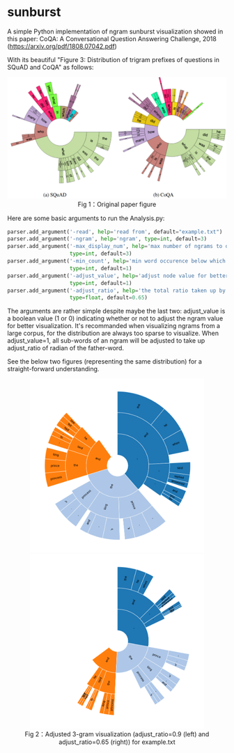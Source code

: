 # sunburst

A simple Python implementation of ngram sunburst visualization showed in this paper:
CoQA: A Conversational Question Answering Challenge, 2018 (<https://arxiv.org/pdf/1808.07042.pdf>)

With its beautiful "Figure 3: Distribution of trigram prefixes of questions in SQuAD and CoQA" as follows:
<center><img src="img/paper_figure.png"></center>
<center>Fig 1：Original paper figure</center>


Here are some basic arguments to run the Analysis.py:
~~~python
parser.add_argument('-read', help='read from', default="example.txt")
parser.add_argument('-ngram', help='ngram', type=int, default=3)
parser.add_argument('-max_display_num', help='max number of ngrams to display', 
                    type=int, default=3)
parser.add_argument('-min_count', help='min word occurence below which the word will not be displayed', 
                    type=int, default=1)
parser.add_argument('-adjust_value', help='adjust node value for better visulization', 
                    type=int, default=1)
parser.add_argument('-adjust_ratio', help='the total ratio taken up by child nodes', 
                    type=float, default=0.65)
~~~

The arguments are rather simple despite maybe the last two:
adjust_value is a boolean value (1 or 0) indicating whether or not to adjust the ngram value for better visualization. It's recommanded when visualizing ngrams from a large corpus, for the distribution are always too sparse to visualize. When adjust_value=1, all sub-words of an ngram will be adjusted to take up adjust_ratio of radian of the father-word.

See the below two figures (representing the same distribution) for a straight-forward understanding.
<center class="half">
<img src="img/sunburst.png"  height="400" width="400"><img src="img/sunburst_adjust.png"  height="400" width="400">
</center>
<center>Fig 2：Adjusted 3-gram visualization (adjust_ratio=0.9 (left) and adjust_ratio=0.65 (right)) for example.txt</center>
